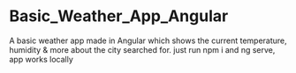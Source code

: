 # Basic_Weather_App_Angular
A basic weather app made in Angular which shows the current temperature, humidity &amp; more about the city searched for. just run npm i and ng serve, app works locally 
